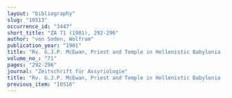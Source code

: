 ```yaml
---
layout: "bibliography"
slug: "10513"
occurrence_id: "3447"
short_title: "ZA 71 (1981), 292-296"
author: "von Soden, Wolfram"
publication_year: "1981"
title: "Rv. G.J.P. McEwan, Priest and Temple in Hellenistic Babylonia (FAOS 4, 1981)"
volume_no_: "71"
pages: "292-296"
journal: "Zeitschrift für Assyriologie"
title: "Rv. G.J.P. McEwan, Priest and Temple in Hellenistic Babylonia (FAOS 4, 1981)"
previous_item: "10516"
---
```

